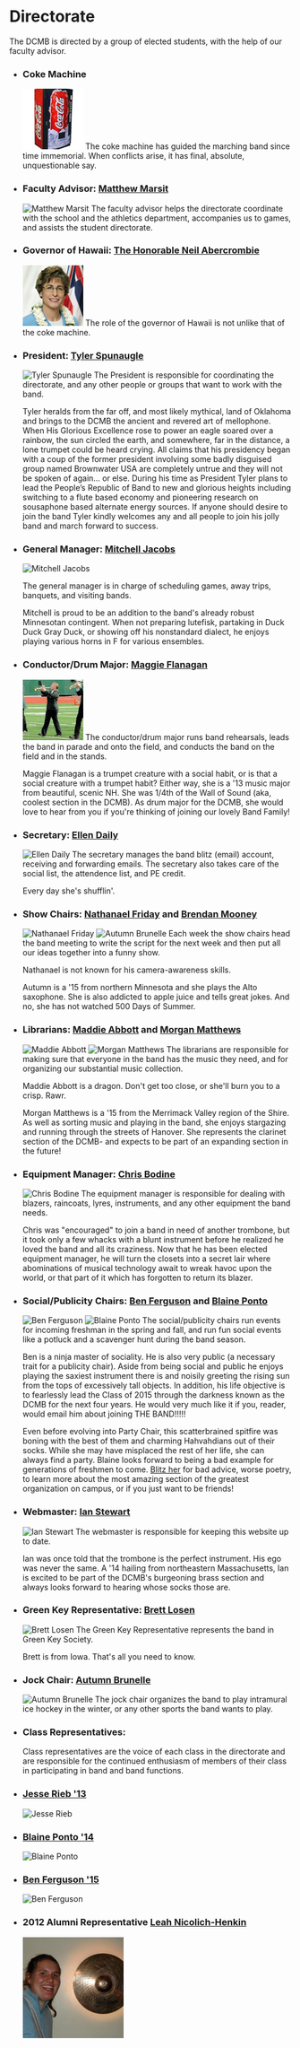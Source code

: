 Directorate
===========

The DCMB is directed by a group of elected students, with the
help of our faculty advisor.

* ### Coke Machine

    ![Coke Machine](/images/directorate/coke.jpg)
    The coke machine has guided the marching band since time
    immemorial. When conflicts arise, it has final, absolute,
    unquestionable say.

* ### Faculty Advisor: [Matthew Marsit](mailto:Matthew.Marsit@dartmouth.edu)

    ![Matthew Marsit](/images/directorate/matt_marsit.jpg)
    The faculty advisor helps the directorate coordinate with the
    school and the athletics department, accompanies us to games, and
    assists the student directorate.

* ### Governor of Hawaii: [The Honorable Neil Abercrombie](mailto:dcmb@dartmouth.edu)

    ![The Honorable Neil Abercrombie](/images/directorate/gov_hawaii.jpg)
    The role of the governor of Hawaii is not unlike that of the
    coke machine.

* ### President: [Tyler Spunaugle](mailto:Tyler.Spunaugle@dartmouth.edu)

    ![Tyler Spunaugle](/images/directorate/tyler_spunaugle.jpg)
    The President is responsible for coordinating the directorate,
    and any other people or groups that want to work with the
    band.

    Tyler heralds from the far off, and most likely mythical, land of Oklahoma and brings to the DCMB the ancient and revered art of mellophone. When His Glorious Excellence rose to power an eagle soared over a rainbow, the sun circled the earth, and somewhere, far in the distance, a lone trumpet could be heard crying. All claims that his presidency began with a coup of the former president involving some badly disguised group named Brownwater USA are completely untrue and they will not be spoken of again… or else. During his time as President  Tyler plans to lead the People’s Republic of Band to new and glorious heights including switching to a flute based economy and pioneering research on sousaphone based alternate energy sources. If anyone should desire to join the band Tyler kindly welcomes any and all people to join his jolly band and march forward to success.

* ### General Manager: [Mitchell Jacobs](mailto:Mitchell.Jacobs@Dartmouth.edu)

    ![Mitchell Jacobs](/images/directorate/mitchell.jpg)

    The general manager is in charge of scheduling games, away trips, banquets, and visiting bands.

    Mitchell is proud to be an addition to the band's already robust Minnesotan contingent. When not
    preparing lutefisk, partaking in Duck Duck Gray Duck, or showing off his nonstandard dialect,
    he enjoys playing various horns in F for various ensembles.

* ### Conductor/Drum Major: [Maggie Flanagan](mailto:Maggie.Flanagan@dartmouth.edu)

    ![Maggie Flanagan](/images/directorate/Maggie.jpg)
    The conductor/drum major runs band rehearsals, leads the band
    in parade and onto the field, and conducts the band on the field
    and in the stands.

    Maggie Flanagan is a trumpet creature with a social habit, or is that a social creature with a trumpet habit? Either way, she is a '13 music major from beautiful, scenic NH. She was 1/4th of the Wall of Sound (aka, coolest section in the DCMB). As drum major for the DCMB, she would love to hear from you if you're thinking of joining our lovely Band Family!

* ### Secretary: [Ellen Daily](mailto:sunshine14@dartmouth.edu)

    ![Ellen Daily](/images/directorate/ellen_daily.jpg)
    The secretary manages the band blitz (email) account, receiving
    and forwarding emails. The secretary also takes care of the social
    list, the attendence list, and PE credit.

    Every day she's shufflin'.

* ### Show Chairs: [Nathanael Friday](mailto:Nathanael.Friday@dartmouth.edu) and [Brendan Mooney](mailto:Brendan.Mooney@dartmouth.edu)

    ![Nathanael Friday](/images/directorate/nathanael_friday.jpeg)
    ![Autumn Brunelle](/images/directorate/autumn_brunelle.jpg)
    Each week the show chairs head the band meeting to write the
    script for the next week and then put all our ideas together
    into a funny show.

    Nathanael is not known for his camera-awareness skills.

    Autumn is a '15 from northern Minnesota and she plays the Alto saxophone. She is also addicted to apple juice and tells great jokes. And no, she has not watched 500 Days of Summer.

* ### Librarians: [Maddie Abbott](mailto:Madeline.Abbott@dartmouth.edu) and [Morgan Matthews](mailto:Morgan.Matthews@dartmouth.edu)

    ![Maddie Abbott](/images/directorate/maddie_abbott.jpeg)
    ![Morgan Matthews](/images/directorate/morganmatthews.jpg)
    The librarians are responsible for making sure that everyone in
    the band has the music they need, and for organizing our
    substantial music collection.

    Maddie Abbott is a dragon. Don't get too close, or she'll burn you to a crisp. Rawr.

    Morgan Matthews is a '15 from the Merrimack Valley region of the Shire.  As well as sorting music and playing in the band, she enjoys stargazing and running through the streets of Hanover.  She represents the clarinet section of the DCMB- and expects to be part of an expanding section in the future!

* ### Equipment Manager: [Chris Bodine](mailto:Chris.Bodine@dartmouth.edu)

    ![Chris Bodine](/images/directorate/chris_bodine.jpg)
    The equipment manager is responsible for dealing with blazers,
    raincoats, lyres, instruments, and any other equipment the band needs.

    Chris was "encouraged" to join a band in need of another trombone, but it took only a few whacks with a blunt instrument before he realized he loved the band and all its craziness. Now that he has been elected equipment manager, he will turn the closets into a secret lair where abominations of musical technology await to wreak havoc upon the world, or that part of it which has forgotten to return its blazer.

* ### Social/Publicity Chairs: [Ben Ferguson](mailto:Ben.Ferguson@dartmouth.edu) and [Blaine Ponto](mailto:Blaine.Ponto@dartmouth.edu)

    ![Ben Ferguson](/images/directorate/ben_ferguson.jpg)
    ![Blaine Ponto](/images/directorate/blaine.jpg)
    The social/publicity chairs run events for incoming freshman in
    the spring and fall, and run fun social events like a potluck and
    a scavenger hunt during the band season.

    Ben is a ninja master of sociality. He is also very public (a necessary trait for a publicity chair). Aside from being social and public he enjoys playing the saxiest instrument there is and noisily greeting the rising sun from the tops of excessively tall objects. In addition, his life objective is to fearlessly lead the Class of 2015 through the darkness known as the DCMB for the next four years. He would very much like it if you, reader, would email him about joining THE BAND!!!!!

    Even before evolving into Party Chair, this scatterbrained spitfire was boning with the best of them and charming Hahvahdians out of their socks. While she may have misplaced the rest of her life, she can always find a party. Blaine looks forward to being a bad example for generations of freshmen to come. [Blitz her](mailto:dcmboner@dartmouth.edu) for bad advice, worse poetry, to learn more about the most amazing section of the greatest organization on campus, or if you just want to be friends!

* ### Webmaster: [Ian Stewart](mailto:Ian.B.Stewart@Dartmouth.edu)

    ![Ian Stewart](/images/directorate/ian_stewart.jpg)
    The webmaster is responsible for keeping
    this website up to date.

    Ian was once told that the trombone is the perfect instrument. His ego was never the same. A '14 hailing from northeastern Massachusetts, Ian is excited to be part of the DCMB's burgeoning brass section and always looks forward to hearing whose socks those are.

* ### Green Key Representative: [Brett Losen](mailto:Brett.Losen@dartmouth.edu)

    ![Brett Losen](/images/directorate/brett.jpg)
    The Green Key Representative represents the band in Green Key
    Society.

    Brett is from Iowa. That's all you need to know.

* ### Jock Chair: [Autumn Brunelle](mailto:autumn.m.brunelle@dartmouth.edu)

    ![Autumn Brunelle](/images/directorate/autumn_brunelle.jpg)
    The jock chair organizes the band to play intramural ice hockey
    in the winter, or any other sports the band wants to play.

* ### Class Representatives:

    Class representatives are the voice of each class in
    the directorate and are responsible for the continued
    enthusiasm of members of their class in participating in band and
    band functions.

* ### [Jesse Rieb '13](mailto:Jesse.Rieb@dartmouth.edu)

    ![Jesse Rieb](/images/directorate/jesse_rieb.jpg)

* ### [Blaine Ponto '14](mailto:Blaine.Ponto@dartmouth.edu)

    ![Blaine Ponto](/images/directorate/blaine.jpg)

* ### [Ben Ferguson '15](mailto:benjamin.p.ferguson@dartmouth.edu)

    ![Ben Ferguson](/images/directorate/ben_ferguson.jpg)

* ### 2012 Alumni Representative [Leah Nicolich-Henkin](mailto:Leah.R.Nicolich-Henkin@dartmouth.edu)

    ![Leah Nicolich-Henkin](/images/directorate/leah_nh.jpg)
